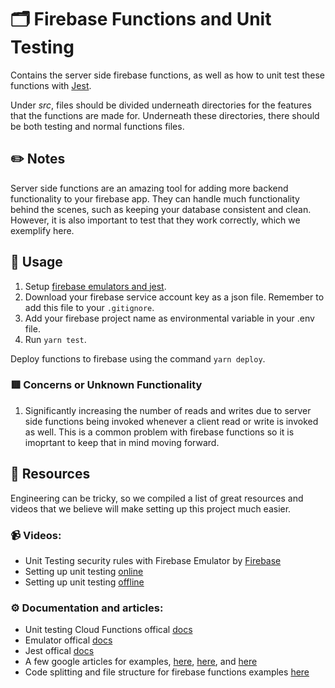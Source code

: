 # 🗂 Firebase Functions and Unit Testing
Contains the server side firebase functions, as well as how to unit test these functions with [Jest](https://jestjs.io/).

Under *src*, files should be divided underneath directories for the features that the functions are made for. Underneath these directories, there should be both testing and normal functions files.

## ✏️ Notes
Server side functions are an amazing tool for adding more backend functionality to your firebase app. They can handle much functionality behind the scenes, such as keeping your database consistent and clean. However, it is also important to test that they work correctly, which we exemplify here.

## 🔧 Usage
1. Setup [firebase emulators and jest](https://github.com/maetio/expo-template/wiki/Firebase-Testing-Setup).
2. Download your firebase service account key as a json file. Remember to add this file to your `.gitignore`.
3. Add your firebase project name as environmental variable in your .env file. 
4. Run `yarn test`.

Deploy functions to firebase using the command `yarn deploy`.


### 🟥 Concerns or Unknown Functionality
1. Significantly increasing the number of reads and writes due to server side functions being invoked whenever a client read or write is invoked as well. This is a common problem with firebase functions so it is imoprtant to keep that in mind moving forward.


## :newspaper: Resources
Engineering can be tricky, so we compiled a list of great resources and videos that we believe will make setting up this project much easier.

### :video_camera: Videos:

* Unit Testing security rules with Firebase Emulator by [Firebase](https://www.youtube.com/watch?v=VDulvfBpzZE&t=806s)
* Setting up unit testing [online](https://www.youtube.com/watch?v=UDMDpdu5-rE&t=183s)
* Setting up unit testing [offline](https://www.youtube.com/watch?v=8IoCPZJ-zwA)


### :gear: Documentation and articles:
* Unit testing Cloud Functions offical [docs](https://firebase.google.com/docs/functions/unit-testing)
* Emulator offical [docs](https://firebase.google.com/docs/functions/local-emulator)
* Jest offical [docs](https://jestjs.io/docs/getting-started)
* A few google articles for examples, [here](https://javascript.plainenglish.io/unit-testing-firebase-firestore-cloud-functions-7192c2c4649e), [here](https://fireship.io/lessons/testing-cloud-functions-in-firebase/), and [here](https://timo-santi.medium.com/jest-testing-firebase-functions-with-emulator-suite-409907f31f39)
* Code splitting and file structure for firebase functions examples [here](https://github.com/mInzamamMalik/firebase-functions-with-typescript/blob/master/functions/src/index.ts)